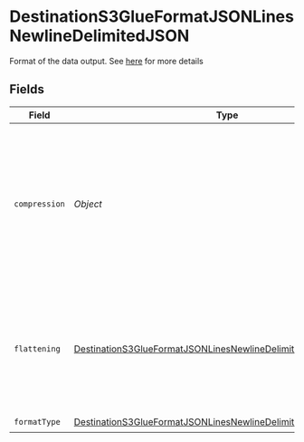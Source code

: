 # DestinationS3GlueFormatJSONLinesNewlineDelimitedJSON

Format of the data output. See <a href="https://docs.airbyte.com/integrations/destinations/s3/#supported-output-schema">here</a> for more details


## Fields

| Field                                                                                                                                                   | Type                                                                                                                                                    | Required                                                                                                                                                | Description                                                                                                                                             |
| ------------------------------------------------------------------------------------------------------------------------------------------------------- | ------------------------------------------------------------------------------------------------------------------------------------------------------- | ------------------------------------------------------------------------------------------------------------------------------------------------------- | ------------------------------------------------------------------------------------------------------------------------------------------------------- |
| `compression`                                                                                                                                           | *Object*                                                                                                                                                | :heavy_minus_sign:                                                                                                                                      | Whether the output files should be compressed. If compression is selected, the output filename will have an extra extension (GZIP: ".jsonl.gz").        |
| `flattening`                                                                                                                                            | [DestinationS3GlueFormatJSONLinesNewlineDelimitedJSONFlattening](../../models/shared/DestinationS3GlueFormatJSONLinesNewlineDelimitedJSONFlattening.md) | :heavy_minus_sign:                                                                                                                                      | Whether the input json data should be normalized (flattened) in the output JSON Lines. Please refer to docs for details.                                |
| `formatType`                                                                                                                                            | [DestinationS3GlueFormatJSONLinesNewlineDelimitedJSONFormatType](../../models/shared/DestinationS3GlueFormatJSONLinesNewlineDelimitedJSONFormatType.md) | :heavy_check_mark:                                                                                                                                      | N/A                                                                                                                                                     |